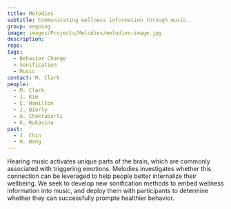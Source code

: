 ```yaml
---
title: Melodies
subtitle: Communicating wellness information through music.
group: ongoing
image: images/Projects/Melodies/melodies-image.jpg
description: 
repo:
tags:
  - Behavior Change
  - Sonification
  - Music
contact: M. Clark
people: 
  - M. Clark
  - J. Kim
  - E. Hamilton
  - J. Bierly
  - A. Chakrabarti
  - K. Rukavina
past:
  - J. Chin
  - H. Wang
---
```

  
Hearing music activates unique parts of the brain, which are commonly associated with triggering emotions. Melodies investigates whether this connection can be leveraged to help people better internalize their wellbeing. We seek to develop new sonification methods to embed wellness information into music, and deploy them with participants to determine whether they can successfully prompte healthier behavior.
